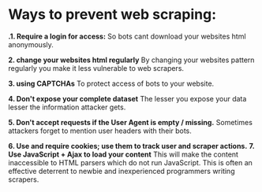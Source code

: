 <h1>Ways to prevent web scraping:</h1>

<b>.1. Require a login for access:</b>
    So bots cant download your websites html anonymously.

<b>2. change your websites html regularly</b>
    By changing your websites pattern regularly you make it less vulnerable to web scrapers.

<b>3. using CAPTCHAs</b>
    To protect access of bots to your website.

<b>4. Don't expose your complete dataset</b>
    The lesser you expose your data lesser the information attacker gets.
    
<b>5. Don't accept requests if the User Agent is empty / missing.</b>
    Sometimes attackers forget to mention user headers with their bots.
    
<b>6. Use and require cookies; use them to track user and scraper actions.</b>
<b>7. Use JavaScript + Ajax to load your content</b>
    This will make the content inaccessible to HTML parsers which do not run JavaScript. This is often an effective
    deterrent to newbie and inexperienced programmers writing scrapers.

